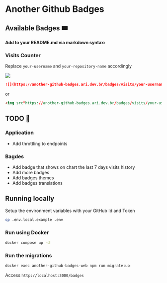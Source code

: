 # Another Github Badges

## Available Badges 🎟
**Add to your README.md via markdown syntax:**

### Visits Counter

Replace `your-username` and `your-repository-name` accordingly

![](https://another-github-badges.ari.dev.br/badges/visits/arielfavaro/another-github-badges)

```markdown
![](https://another-github-badges.ari.dev.br/badges/visits/your-username/your-repository-name)
```
or
```markdown
<img src"https://another-github-badges.ari.dev.br/badges/visits/your-username/your-repository-name" />
```

## TODO 📌
### Application
- Add throttling to endpoints
### Bagdes
- Add badge that shows on chart the last 7 days visits history
- Add more badges
- Add badges themes
- Add badges translations

## Running locally
Setup the environment variables with your GitHub Id and Token
```bash
cp .env.local.example .env
```

### Run using Docker
```bash
docker compose up -d
```
### Run the migrations
```bash
docker exec another-github-badges-web npm run migrate:up
```

Access `http://localhost:3000/badges`